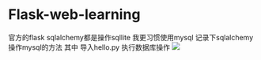 # Flask-web-learning
官方的flask sqlalchemy都是操作sqllite 
我更习惯使用mysql 记录下sqlalchemy操作mysql的方法
其中 导入hello.py 执行数据库操作
![](https://github.com/zj21zhengj/Flask-web-learning/raw/master/static/images) 